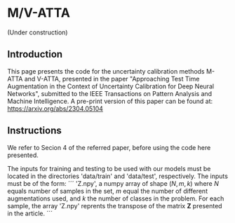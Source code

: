 # M/V-ATTA

(Under construction)

## Introduction

This page presents the code for the uncertainty calibration methods M-ATTA and V-ATTA, presented in the paper "Approaching Test Time Augmentation in the Context of Uncertainty Calibration for Deep Neural Networks", submitted to the IEEE Transactions on Pattern Analysis and Machine Intelligence. A pre-print version of this paper can be found at: https://arxiv.org/abs/2304.05104


## Instructions

We refer to Secion 4 of the referred paper, before using the code here presented. 

The inputs for training and testing to be used with our models must be located in the directories 'data/train' and 'data/test', respectively. The inputs must be of the form:
´´´
'Z.npy', a numpy array of shape $(N,m,k)$ where $N$ equals number of samples in the set, $m$ equal the number of different augmentations used, and $k$ the number of classes in the problem. For each sample, the array 'Z.npy' reprents the transpose of the matrix $\mathbf{Z}$ presented in the article.
´´´

